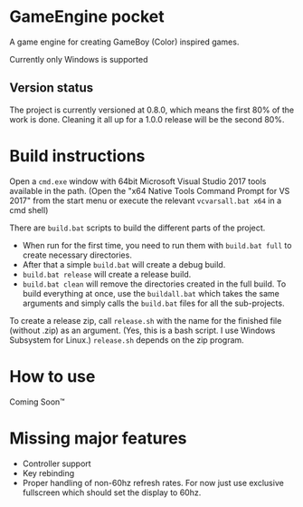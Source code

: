 # GameEngine pocket
A game engine for creating GameBoy (Color) inspired games.

Currently only Windows is supported

## Version status
The project is currently versioned at 0.8.0, which means the first 80% of the work is done. Cleaning it all up for a 1.0.0 release will be the second 80%.

# Build instructions
Open a `cmd.exe` window with 64bit Microsoft Visual Studio 2017 tools available in the path. (Open the "x64 Native Tools Command Prompt for VS 2017" from the start menu or execute the relevant `vcvarsall.bat x64` in a cmd shell)

There are `build.bat` scripts to build the different parts of the project. 
- When run for the first time, you need to run them with `build.bat full` to create necessary directories. 
- After that a simple `build.bat` will create a debug build. 
- `build.bat release` will create a release build. 
- `build.bat clean` will remove the directories created in the full build.
To build everything at once, use the `buildall.bat` which takes the same arguments and simply calls the `build.bat` files for all the sub-projects.

To create a release zip, call `release.sh` with the name for the finished file (without .zip) as an argument. (Yes, this is a bash script. I use Windows Subsystem for Linux.)
`release.sh` depends on the zip program.

# How to use
Coming Soon™

# Missing major features
- Controller support
- Key rebinding
- Proper handling of non-60hz refresh rates. For now just use exclusive fullscreen which should set the display to 60hz.